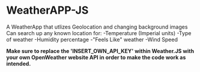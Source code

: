 # WeatherAPP-JS
A WeatherApp that utlizes Geolocation and changing background images
Can search up any known location for: -Temperature (Imperial units) -Type of weather -Humidity percentage -"Feels Like" weather -Wind Speed

**Make sure to replace the 'INSERT_OWN_API_KEY' within Weather.JS with your own OpenWeather website API in order to make the code work as intended.**
